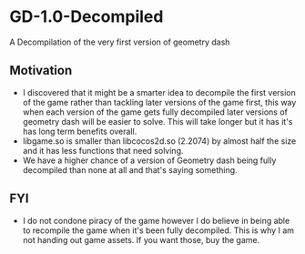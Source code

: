 # GD-1.0-Decompiled
A Decompilation of the very first version of geometry dash

## Motivation
- I discovered that it might be a smarter idea to decompile the first version of the game rather than tackling later versions of the game first,
this way when each version of the game gets fully decompiled later versions of geometry dash will be easier to solve. This will take longer but it has it's
has long term benefits overall.
- libgame.so is smaller than libcocos2d.so (2.2074) by almost half the size and it has less functions that need solving.
- We have a higher chance of a version of Geometry dash being fully decompiled than none at all and that's saying something.

## FYI
- I do not condone piracy of the game however I do believe in being able to recompile the game when it's been fully decompiled.
This is why I am not handing out game assets. If you want those, buy the game.

